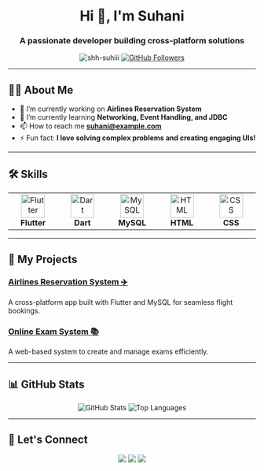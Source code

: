 <h1 align="center">Hi 👋, I'm Suhani</h1>
<h3 align="center">A passionate developer building cross-platform solutions</h3>

<p align="center">
  <img src="https://komarev.com/ghpvc/?username=shh-suhiii&label=Profile%20views&color=0e75b6&style=flat" alt="shh-suhiii" />
  <a href="https://github.com/shh-suhiii?tab=followers"><img src="https://img.shields.io/github/followers/shh-suhiii?label=Followers&style=social" alt="GitHub Followers"></a>
</p>

---

## 👩‍💻 About Me
- 🔭 I’m currently working on **Airlines Reservation System**  
- 🌱 I’m currently learning **Networking, Event Handling, and JDBC**  
- 📫 How to reach me **suhani@example.com**  
- ⚡ Fun fact: **I love solving complex problems and creating engaging UIs!**

---

## 🛠️ Skills
<table align="center">
  <tr>
    <td align="center" width="96">
      <img src="https://cdn.simpleicons.org/flutter/02569B" width="48" height="48" alt="Flutter" />
      <br><strong>Flutter</strong>
    </td>
    <td align="center" width="96">
      <img src="https://cdn.simpleicons.org/dart/0175C2" width="48" height="48" alt="Dart" />
      <br><strong>Dart</strong>
    </td>
    <td align="center" width="96">
      <img src="https://cdn.simpleicons.org/mysql/4479A1" width="48" height="48" alt="MySQL" />
      <br><strong>MySQL</strong>
    </td>
    <td align="center" width="96">
      <img src="https://cdn.simpleicons.org/html5/E34F26" width="48" height="48" alt="HTML" />
      <br><strong>HTML</strong>
    </td>
    <td align="center" width="96">
      <img src="https://cdn.simpleicons.org/css3/1572B6" width="48" height="48" alt="CSS" />
      <br><strong>CSS</strong>
    </td>
  </tr>
</table>

---

## 🌟 My Projects
### [Airlines Reservation System ✈️](https://github.com/shh-suhiii/airlines-reservation-system)
A cross-platform app built with Flutter and MySQL for seamless flight bookings.

### [Online Exam System 📚](https://github.com/shh-suhiii/onlineexamsystem)
A web-based system to create and manage exams efficiently.

---

## 📊 GitHub Stats
<div align="center">
  <img src="https://github-readme-stats.vercel.app/api?username=shh-suhiii&show_icons=true&theme=radical" alt="GitHub Stats" />
  <img src="https://github-readme-stats.vercel.app/api/top-langs/?username=shh-suhiii&layout=compact&theme=radical" alt="Top Languages" />
</div>

---

## 🤝 Let's Connect
<p align="center">
  <a href="mailto:suhani@example.com"><img src="https://img.shields.io/badge/Email-D14836?style=for-the-badge&logo=gmail&logoColor=white"></a>
  <a href="https://linkedin.com/in/shh-suhiii"><img src="https://img.shields.io/badge/LinkedIn-0A66C2?style=for-the-badge&logo=linkedin&logoColor=white"></a>
  <a href="https://github.com/shh-suhiii"><img src="https://img.shields.io/badge/GitHub-100000?style=for-the-badge&logo=github&logoColor=white"></a>
</p>
